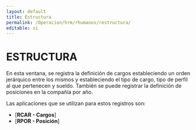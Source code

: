 ```yaml
---
layout: default
title: Estructura
permalink: /Operacion/hrm/rhumanos/restructura/
editable: si
---
```


# ESTRUCTURA  

En esta ventana, se registra la definición de cargos estableciendo un orden jerárquico entre los mismos y estableciendo el tipo de cargo, tipo de perfil al que pertenecen y sueldo.  También se puede registrar la definición de posiciones en la compañía por año.  

Las aplicaciones que se utilizan para estos registros son:  

* [**RCAR - Cargos**]  
* [**RPOR - Posición**]  


